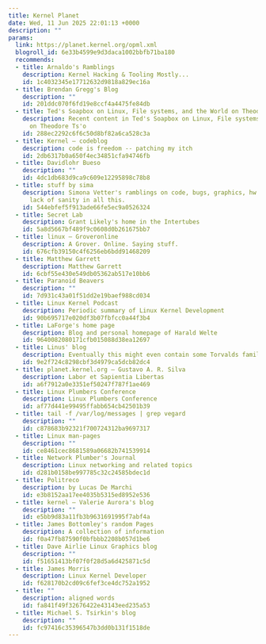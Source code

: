 ```yaml
---
title: Kernel Planet
date: Wed, 11 Jun 2025 22:01:13 +0000
description: ""
params:
  link: https://planet.kernel.org/opml.xml
  blogroll_id: 6e33b4599e9d3daca1002bbfb71ba180
  recommends:
  - title: Arnaldo's Ramblings
    description: Kernel Hacking & Tooling Mostly...
    id: 1c4032345e17712632d9818a829ec16a
  - title: Brendan Gregg's Blog
    description: ""
    id: 201ddc070f6fd19e8ccf4a4475fe84db
  - title: Ted's Soapbox on Linux, File systems, and the World on Theodore Ts'o
    description: Recent content in Ted's Soapbox on Linux, File systems, and the World
      on Theodore Ts'o
    id: 288ec2292c6f6c50d8bf82a6ca528c3a
  - title: Kernel – codeblog
    description: code is freedom -- patching my itch
    id: 2db6317b0a650f4ec34851cfa94746fb
  - title: Davidlohr Bueso
    description: ""
    id: 4dc1db683d9ca9c609e12295898c78b8
  - title: stuff by sima
    description: Simona Vetter's ramblings on code, bugs, graphics, hw and the utter
      lack of sanity in all this.
    id: 544ebfef5f913ade66fe5ec9a0526324
  - title: Secret Lab
    description: Grant Likely's home in the Intertubes
    id: 5a8d5667bf489f9c0608d0b261675bb7
  - title: linux – Groveronline
    description: A Grover. Online. Saying stuff.
    id: 676cfb39150c4f6256eb6bdd91468209
  - title: Matthew Garrett
    description: Matthew Garrett
    id: 6cbf55e430e549db05362ab517e10bb6
  - title: Paranoid Beavers
    description: ""
    id: 7d931c43a01f51dd2e19baef988cd034
  - title: Linux Kernel Podcast
    description: Periodic summary of Linux Kernel Development
    id: 90b695717e020df3b07fbfcc0a44f3b4
  - title: LaForge's home page
    description: Blog and personal homepage of Harald Welte
    id: 9640082080171cfb015088d38ea12697
  - title: Linus' blog
    description: Eventually this might even contain some Torvalds family pictures.
    id: 9e2f724c8298cbf3d4979ca5dcb82dc4
  - title: planet.kernel.org – Gustavo A. R. Silva
    description: Labor et Sapientia Libertas
    id: a6f7912a0e3351ef50247f787f1ae469
  - title: Linux Plumbers Conference
    description: Linux Plumbers Conference
    id: af77d441e99495ffabb654cb42501b39
  - title: tail -f /var/log/messages | grep vegard
    description: ""
    id: c878683b92321f700724312ba9697317
  - title: Linux man-pages
    description: ""
    id: ce8461cec8681589a06682b741539914
  - title: Network Plumber's Journal
    description: Linux networking and related topics
    id: d281b0158be997785c32c24585bdec1d
  - title: Politreco
    description: by Lucas De Marchi
    id: e3b8152aa17ee4035b5315ed8952e536
  - title: kernel – Valerie Aurora's blog
    description: ""
    id: e5bb9d83a11fb3b9631691995f7abf4a
  - title: James Bottomley's random Pages
    description: A collection of information
    id: f0a47fb87590f0bfbbb2208b057d1be6
  - title: Dave Airlie Linux Graphics blog
    description: ""
    id: f51651413bf07f0f28d5a6d425871c5d
  - title: James Morris
    description: Linux Kernel Developer
    id: f628170b2cd09c6fef3ce4dc752a1952
  - title: ""
    description: aligned words
    id: fa841f49f32676422e43143eed235a53
  - title: Michael S. Tsirkin's blog
    description: ""
    id: fc97416c35396547b3dd0b131f1518de
---
```

